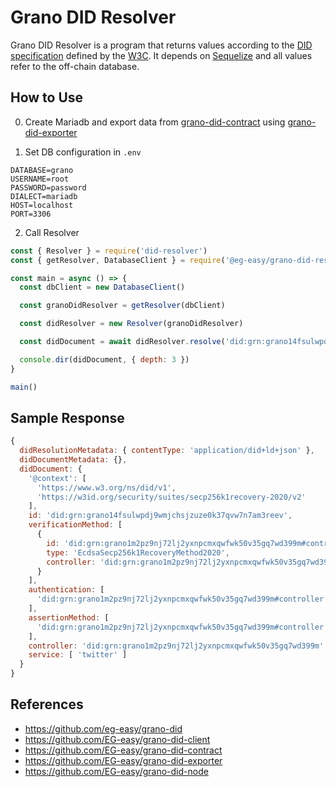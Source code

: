 # Grano DID Resolver
Grano DID Resolver is a program that returns values according to the [DID specification](https://www.w3.org/TR/did-core/) defined by the [W3C](https://www.w3.org/). It depends on [Sequelize](https://github.com/sequelize/sequelize) and all values refer to the off-chain database.

## How to Use
0. Create Mariadb and export data from [grano-did-contract](https://github.com/eg-easy/grano-did-contract) using [grano-did-exporter](https://github.com/eg-easy/grano-did-exporter)

1. Set DB configuration in `.env`
```env
DATABASE=grano
USERNAME=root
PASSWORD=password
DIALECT=mariadb
HOST=localhost
PORT=3306
```

2. Call Resolver
```index.js
const { Resolver } = require('did-resolver')
const { getResolver, DatabaseClient } = require('@eg-easy/grano-did-resolver')

const main = async () => {
  const dbClient = new DatabaseClient()

  const granoDidResolver = getResolver(dbClient)

  const didResolver = new Resolver(granoDidResolver)

  const didDocument = await didResolver.resolve('did:grn:grano14fsulwpdj9wmjchsjzuze0k37qvw7n7am3reev', {})

  console.dir(didDocument, { depth: 3 })
}

main()
```

## Sample Response
```js
{
  didResolutionMetadata: { contentType: 'application/did+ld+json' },
  didDocumentMetadata: {},
  didDocument: {
    '@context': [
      'https://www.w3.org/ns/did/v1',
      'https://w3id.org/security/suites/secp256k1recovery-2020/v2'
    ],
    id: 'did:grn:grano14fsulwpdj9wmjchsjzuze0k37qvw7n7am3reev',
    verificationMethod: [
      {
        id: 'did:grn:grano1m2pz9nj72lj2yxnpcmxqwfwk50v35gq7wd399m#controller',
        type: 'EcdsaSecp256k1RecoveryMethod2020',
        controller: 'did:grn:grano1m2pz9nj72lj2yxnpcmxqwfwk50v35gq7wd399m'
      }
    ],
    authentication: [
      'did:grn:grano1m2pz9nj72lj2yxnpcmxqwfwk50v35gq7wd399m#controller'
    ],
    assertionMethod: [
      'did:grn:grano1m2pz9nj72lj2yxnpcmxqwfwk50v35gq7wd399m#controller'
    ],
    controller: 'did:grn:grano1m2pz9nj72lj2yxnpcmxqwfwk50v35gq7wd399m',
    service: [ 'twitter' ]
  }
}
```

## References
- https://github.com/eg-easy/grano-did
- https://github.com/EG-easy/grano-did-client
- https://github.com/EG-easy/grano-did-contract
- https://github.com/EG-easy/grano-did-exporter
- https://github.com/EG-easy/grano-did-node

